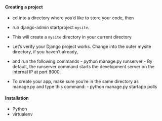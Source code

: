 
#### Creating a project
  - cd into a directory where you’d like to store your code, then
  - run  django-admin startproject `mysite`.
  - This will create a `mysite` directory in your current directory

  - Let’s verify your Django project works. Change into the outer mysite directory, if you haven’t already,
  -  and run the following commands
    -   python manage.py runserver
    -   By default, the runserver command starts the development server on the internal IP at port 8000.


  -   To create your app, make sure you’re in the same directory as manage.py and type this command:
    -   python manage.py startapp polls 

#### Installation
 -   Python
 -   virtualenv

